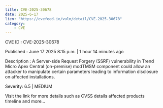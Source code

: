 ```yaml
---
title: CVE-2025-30678
date: 2025-6-17
lien: "https://cvefeed.io/vuln/detail/CVE-2025-30678"
category:
    - CVE
---
```


CVE ID : CVE-2025-30678

Published :  June 17
2025
8:15 p.m. | 1 hour
14 minutes ago

Description : A Server-side Request Forgery (SSRF) vulnerability in Trend Micro Apex Central (on-premise) modTMSM component could allow an attacker to manipulate certain parameters leading to information disclosure on affected installations.

Severity: 6.5 | MEDIUM

Visit the link for more details
such as CVSS details
affected products
timeline
and more...
